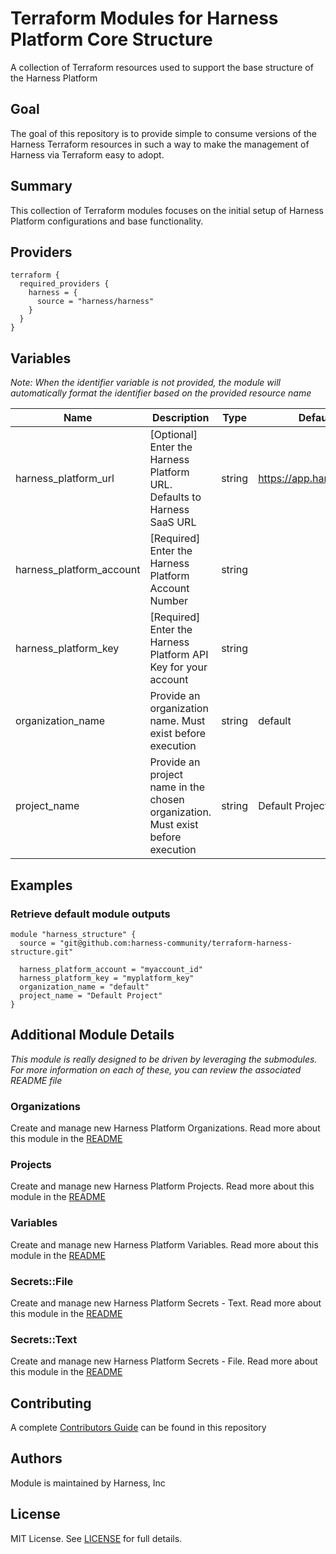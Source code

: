 # Terraform Modules for Harness Platform Core Structure
A collection of Terraform resources used to support the base structure of the Harness Platform

## Goal
The goal of this repository is to provide simple to consume versions of the Harness Terraform resources in such a way to make the management of Harness via Terraform easy to adopt.

## Summary
This collection of Terraform modules focuses on the initial setup of Harness Platform configurations and base functionality.

## Providers

```
terraform {
  required_providers {
    harness = {
      source = "harness/harness"
    }
  }
}
```

## Variables

_Note: When the identifier variable is not provided, the module will automatically format the identifier based on the provided resource name_

| Name | Description | Type | Default Value | Mandatory |
| --- | --- | --- | --- | --- |
| harness_platform_url | [Optional] Enter the Harness Platform URL.  Defaults to Harness SaaS URL | string | https://app.harness.io/gateway | |
| harness_platform_account | [Required] Enter the Harness Platform Account Number | string | | X |
| harness_platform_key | [Required] Enter the Harness Platform API Key for your account | string | | X |
| organization_name | Provide an organization name.  Must exist before execution | string | default | |
| project_name | Provide an project name in the chosen organization.  Must exist before execution | string | Default Project | |

## Examples
### Retrieve default module outputs
```
module "harness_structure" {
  source = "git@github.com:harness-community/terraform-harness-structure.git"

  harness_platform_account = "myaccount_id"
  harness_platform_key = "myplatform_key"
  organization_name = "default"
  project_name = "Default Project"
}
```

## Additional Module Details
_This module is really designed to be driven by leveraging the submodules.  For more information on each of these, you can review the associated README file_

### Organizations
Create and manage new Harness Platform Organizations.  Read more about this module in the [README](modules/organizations/README.md)
### Projects
Create and manage new Harness Platform Projects.  Read more about this module in the [README](modules/projects/README.md)
### Variables
Create and manage new Harness Platform Variables.  Read more about this module in the [README](modules/variables/README.md)
### Secrets::File
Create and manage new Harness Platform Secrets - Text.  Read more about this module in the [README](modules/secrets/text/README.md)
### Secrets::Text
Create and manage new Harness Platform Secrets - File.  Read more about this module in the [README](modules/secrets/file/README.md)

## Contributing
A complete [Contributors Guide](CONTRIBUTING.md) can be found in this repository

## Authors
Module is maintained by Harness, Inc

## License

MIT License. See [LICENSE](LICENSE) for full details.

